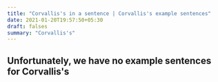 ```yaml
---
title: "Corvallis's in a sentence | Corvallis's example sentences"
date: 2021-01-20T19:57:50+05:30
draft: falses
summary: "Corvallis's"
---
```

## Unfortunately, we have no example sentences for Corvallis's                 
